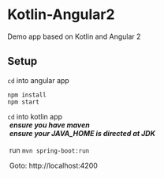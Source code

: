 # Kotlin-Angular2
Demo app based on Kotlin and Angular 2

## Setup
```cd``` into angular app

```
npm install
npm start
```

```cd``` into kotlin app
<br/>
&nbsp;***ensure you have maven***
<br/>
 &nbsp;***ensure your JAVA_HOME is directed at JDK***
<br/>
<br/>
&nbsp;run ```mvn spring-boot:run```

&nbsp;Goto: http://localhost:4200
